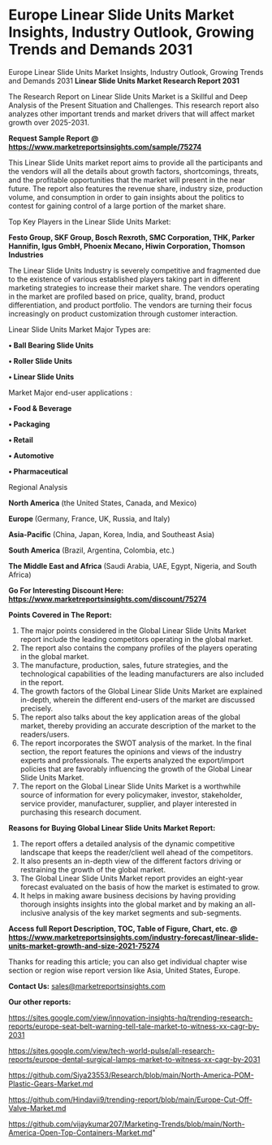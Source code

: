 # Europe Linear Slide Units Market Insights, Industry Outlook, Growing Trends and Demands 2031
Europe Linear Slide Units Market Insights, Industry Outlook, Growing Trends and Demands 2031
<strong>Linear Slide Units Market Research Report 2031</strong>

The Research Report on Linear Slide Units Market is a Skillful and Deep Analysis of the Present Situation and Challenges. This research report also analyzes other important trends and market drivers that will affect market growth over 2025-2031.

<strong>Request Sample Report @ <a href=https://www.marketreportsinsights.com/sample/75274>https://www.marketreportsinsights.com/sample/75274</a></strong>

This Linear Slide Units market report aims to provide all the participants and the vendors will all the details about growth factors, shortcomings, threats, and the profitable opportunities that the market will present in the near future. The report also features the revenue share, industry size, production volume, and consumption in order to gain insights about the politics to contest for gaining control of a large portion of the market share.

Top Key Players in the Linear Slide Units Market:

<strong>Festo Group, SKF Group, Bosch Rexroth, SMC Corporation, THK, Parker Hannifin, Igus GmbH, Phoenix Mecano, Hiwin Corporation, Thomson Industries</strong>

The Linear Slide Units Industry is severely competitive and fragmented due to the existence of various established players taking part in different marketing strategies to increase their market share. The vendors operating in the market are profiled based on price, quality, brand, product differentiation, and product portfolio. The vendors are turning their focus increasingly on product customization through customer interaction.

Linear Slide Units Market Major Types are:

<strong>• Ball Bearing Slide Units

• Roller Slide Units

• Linear Slide Units</strong>

Market Major end-user applications :

<strong>• Food & Beverage

• Packaging

• Retail

• Automotive

• Pharmaceutical</strong>

Regional Analysis

</u><strong><b>North America</b></strong> (the United States, Canada, and Mexico)

<strong><b>Europe </b></strong>(Germany, France, UK, Russia, and Italy)

<strong><b>Asia-Pacific</b></strong> (China, Japan, Korea, India, and Southeast Asia)

<strong><b>South America</b></strong> (Brazil, Argentina, Colombia, etc.)

<strong><b>The Middle East and Africa</b></strong> (Saudi Arabia, UAE, Egypt, Nigeria, and South Africa)

<strong>Go For Interesting Discount Here: <a href=https://www.marketreportsinsights.com/discount/75274>https://www.marketreportsinsights.com/discount/75274</a></strong>

<strong>Points Covered in The Report:</strong>
<ol>
  <li>The major points considered in the Global Linear Slide Units Market report include the leading competitors operating in the global market.</li>
  <li>The report also contains the company profiles of the players operating in the global market.</li>
  <li>The manufacture, production, sales, future strategies, and the technological capabilities of the leading manufacturers are also included in the report.</li>
  <li>The growth factors of the Global Linear Slide Units Market are explained in-depth, wherein the different end-users of the market are discussed precisely.</li>
  <li>The report also talks about the key application areas of the global market, thereby providing an accurate description of the market to the readers/users.</li>
  <li>The report incorporates the SWOT analysis of the market. In the final section, the report features the opinions and views of the industry experts and professionals. The experts analyzed the export/import policies that are favorably influencing the growth of the Global Linear Slide Units Market.</li>
  <li>The report on the Global Linear Slide Units Market is a worthwhile source of information for every policymaker, investor, stakeholder, service provider, manufacturer, supplier, and player interested in purchasing this research document.</li>
</ol>
<strong>Reasons for Buying Global Linear Slide Units Market Report:</strong>

<ol>
  <li>The report offers a detailed analysis of the dynamic competitive landscape that keeps the reader/client well ahead of the competitors.</li>
  <li>It also presents an in-depth view of the different factors driving or restraining the growth of the global market.</li>
  <li>The Global Linear Slide Units Market report provides an eight-year forecast evaluated on the basis of how the market is estimated to grow.</li>
  <li>It helps in making aware business decisions by having providing thorough insights insights into the global market and by making an all-inclusive analysis of the key market segments and sub-segments.</li>
</ol>
<strong>Access full Report Description, TOC, Table of Figure, Chart, etc. @ <a href=https://www.marketreportsinsights.com/industry-forecast/linear-slide-units-market-growth-and-size-2021-75274>https://www.marketreportsinsights.com/industry-forecast/linear-slide-units-market-growth-and-size-2021-75274</a></strong>


Thanks for reading this article; you can also get individual chapter wise section or region wise report version like Asia, United States, Europe.

<strong>Contact Us:</strong>
sales@marketreportsinsights.com

<strong>Our other reports:</strong>

<a href=https://sites.google.com/view/innovation-insights-hq/trending-research-reports/europe-seat-belt-warning-tell-tale-market-to-witness-xx-cagr-by-2031>https://sites.google.com/view/innovation-insights-hq/trending-research-reports/europe-seat-belt-warning-tell-tale-market-to-witness-xx-cagr-by-2031</a>

<a href=https://sites.google.com/view/tech-world-pulse/all-research-reports/europe-dental-surgical-lamps-market-to-witness-xx-cagr-by-2031>https://sites.google.com/view/tech-world-pulse/all-research-reports/europe-dental-surgical-lamps-market-to-witness-xx-cagr-by-2031</a>

<a href=https://github.com/Siya23553/Research/blob/main/North-America-POM-Plastic-Gears-Market.md>https://github.com/Siya23553/Research/blob/main/North-America-POM-Plastic-Gears-Market.md</a>

<a href=https://github.com/Hindavii9/trending-report/blob/main/Europe-Cut-Off-Valve-Market.md>https://github.com/Hindavii9/trending-report/blob/main/Europe-Cut-Off-Valve-Market.md</a>

<a href=https://github.com/vijaykumar207/Marketing-Trends/blob/main/North-America-Open-Top-Containers-Market.md>https://github.com/vijaykumar207/Marketing-Trends/blob/main/North-America-Open-Top-Containers-Market.md</a>"
